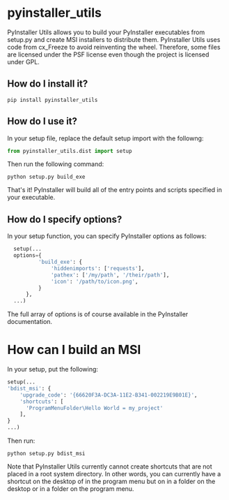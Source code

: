 # pyinstaller_utils
PyInstaller Utils allows you to build your PyInstaller executables from setup.py and create MSI installers to distribute
them. PyInstaller Utils uses code from cx_Freeze to avoid reinventing the wheel. Therefore, some files are licensed 
under the PSF license even though the project is licensed under GPL.

## How do I install it?

    pip install pyinstaller_utils

## How do I use it?

In your setup file, replace the default setup import with the followng:

```python
from pyinstaller_utils.dist import setup
```

Then run the following command:

    python setup.py build_exe

That's it! PyInstaller will build all of the entry points and scripts specified in your executable.

## How do I specify options?

In your setup function, you can specify PyInstaller options as follows:

```python
  setup(...
  options={
          'build_exe': {
              'hiddenimports': ['requests'],
              'pathex': ['/my/path', '/their/path'],
              'icon': '/path/to/icon.png',
          }
      },
  ...)
```
The full array of options is of course available in the PyInstaller documentation.


# How can I build an MSI

In your setup, put the following:

```python
setup(...
'bdist_msi': {
    'upgrade_code': '{66620F3A-DC3A-11E2-B341-002219E9B01E}',
    'shortcuts': [
      'ProgramMenuFolder\Hello World = my_project'
    ],
}
...)
```

Then run:

    python setup.py bdist_msi
    
Note that PyInstaller Utils currently cannot create shortcuts that are not placed in a root system directory. In other 
words, you can currently have a shortcut on the desktop of in the program menu but on in a folder on the desktop or in 
a folder on the program menu.